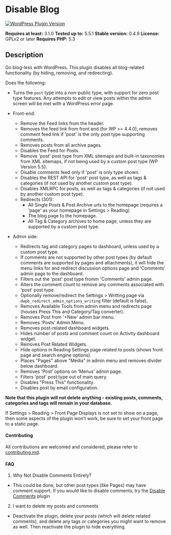 Disable Blog
======================

[![WordPress Plugin Version](https://img.shields.io/wordpress/plugin/v/disable-blog)](https://wordpress.org/plugins/disable-blog/)

**Requires at least:** 3.1.0
**Tested up to:** 5.5.1
**Stable version:** 0.4.9
**License:** GPLv2 or later
**Requires PHP:** 5.3

## Description

Go blog-less with WordPress. This plugin disables all blog-related functionality (by hiding, removing, and redirecting).

Does the following:

- Turns the `post` type into a non-public type, with support for zero post type features. Any attempts to edit or view posts within the admin screen will be met with a WordPress error page.

- Front-end:
	- Remove the Feed links from the header.
	- Removes the feed link from front end (for WP >= 4.4.0), removes comment feed link if 'post' is the only post type supporting comments.
	- Removes posts from all archive pages.
	- Disables the Feed for Posts.
	- Remove 'post' post type from XML sitemaps and built-in taxonomies from XML sitemaps, if not being used by a custom post type (WP Version 5.5).
	- Disable comments feed only if 'post' is only type shown.
	- Disables the REST API for 'post' post type, as well as tags & categories (if not used by another custom post type).
	- Disables XMLRPC for posts, as well as tags & categories (if not used by another custom post type).
	- Redirects (301):
		- All Single Posts & Post Archive urls to the homepage (requires a 'page' as your homepage in Settings > Reading)
		- The blog page to the homepage.
		- All Tag & Category archives to home page, unless they are supported by a custom post type.

- Admin side:
	- Redirects tag and category pages to dashboard, unless used by a custom post type.
	- If comments are not supported by other post types (by default comments are supported by pages and attachments), it will hide the menu links for and redirect discussion options page and 'Comments' admin page to the dashboard.
	- Filters out the 'post' post type fromm 'Comments' admin page.
	- Alters the comment count to remove any comments associated with 'post' post type.
	- Optionally remove/redirect the Settings > Writting page via `dwpb_redirect_admin_options_writing` filter (default is false).
	- Removes Available Tools from admin menu and redirects page (houses Press This and Category/Tag converter).
	- Removes Post from '+New' admin bar menu.
	- Removes 'Posts' Admin Menu.
	- Removes post-related dashboard widgets.
	- Hides number of posts and comment count on Activity dashboard widget.
	- Removes Post Related Widgets.
	- Hide options in Reading Settings page related to posts (shows front page and search engine options).
	- Places "Pages" above "Media" in admin menu and removes divider below dashboard.
	- Removes 'Post' options on 'Menus' admin page.
	- Filters 'post' post type out of main query.
	- Disables "Press This" functionality.
	- Disables post by email configuration.

**Note that this plugin will not delete anything - existing posts, comments, categories and tags will remain in your database.** 

If Settings > Reading > Front Page Displays is not set to show on a page, then some aspects of the plugin won't work, be sure to set your front page to a static page.

#### Contributing

All contributions are welcomed and considered, please refer to [contributing.md](contributing.md).

#### FAQ

1. Why Not Disable Comments Entirely?
 - This could be done, but other post types (like Pages) may have comment support. If you would like to disable comments, try the [Disable Comments](https://wordpress.org/plugins/disable-comments/) plugin
2. I want to delete my posts and comments
 - Deactivate the plugin, delete your posts (which will delete related comments), and delete any tags or categories you might want to remove as well. Then reactivate the plugin to hide everything.
